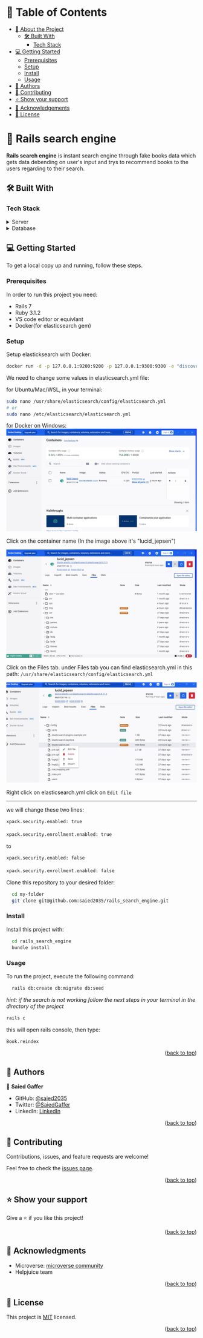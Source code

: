 <a name="readme-top"></a>

# 📗 Table of Contents

- [📖 About the Project](#about-project)
  - [🛠 Built With](#built-with)
    - [Tech Stack](#tech-stack)
- [💻 Getting Started](#getting-started)
  - [Prerequisites](#prerequisites)
  - [Setup](#setup)
  - [Install](#install)
  - [Usage](#usage)
- [👥 Authors](#authors)
- [🤝 Contributing](#contributing)
- [⭐️ Show your support](#support)
- [🙏 Acknowledgements](#acknowledgements)
- [📝 License](#license)


# 📖 Rails search engine <a name="about-project"></a>

**Rails search engine** is instant search engine through fake books data which gets data debending on user's input and trys to recommend books to the users regarding to their search.    

## 🛠 Built With <a name="built-with"></a>

### Tech Stack <a name="tech-stack"></a>

<details>
  <summary>Server</summary>
  <ul>
    <li><a href="https://rubyonrails.org/">Ruby on Rails</a></li>
    <li><a href="https://stimulus.hotwired.dev/">StimulusJS</a></li>
  </ul>
</details>

<details>
<summary>Database</summary>
  <ul>
    <li><a href="https://www.postgresql.org/">PostgreSQL</a></li>
  </ul>
</details>

## 💻 Getting Started <a name="getting-started"></a>

To get a local copy up and running, follow these steps.

### Prerequisites

In order to run this project you need:
  - Rails 7
  - Ruby 3.1.2 
  - VS code editor or equivlant
  - Docker(for elasticsearch gem) 
### Setup

Setup elasticksearch with Docker:

```sh
docker run -d -p 127.0.0.1:9200:9200 -p 127.0.0.1:9300:9300 -e "discovery.type=single-node" docker.elastic.co/elasticsearch/elasticsearch:8.11.3
```
We need to change some values in elasticsearch.yml file:

for Ubuntu/Mac/WSL, in your terminal:
```sh
sudo nano /usr/share/elasticsearch/config/elasticsearch.yml
# or
sudo nano /etc/elasticsearch/elasticsearch.yml
```
for Docker on Windows:
![image](1.jpg)

Click on the container name (In the image above it's "lucid_jepsen")

![Alt text](2.JPG)

Click on the Files tab. under Files tab you can find elasticsearch.yml in this path: 
`/usr/share/elasticsearch/config/elasticsearch.yml`

![Alt text](3.JPG)

Right click on elasticsearch.yml click on `Edit file`

______________________

we will change these two lines:

```sh
xpack.security.enabled: true

xpack.security.enrollment.enabled: true

```

to

```sh
xpack.security.enabled: false

xpack.security.enrollment.enabled: false

```

Clone this repository to your desired folder:
```sh
  cd my-folder
  git clone git@github.com:saied2035/rails_search_engine.git
```

### Install

Install this project with:

```sh
  cd rails_search_engine
  bundle install
```

### Usage

To run the project, execute the following command:

```sh
  rails db:create db:migrate db:seed
```

*hint: if the search is not working follow the next steps in your terminal in the directory of the project*

```sh
rails c
```
this will open rails console, then type:

```sh
Book.reindex
```
<p align="right">(<a href="#readme-top">back to top</a>)</p>


## 👥 Authors <a name="authors"></a>

👤 **Saied Gaffer**

- GitHub: [@saied2035](https://github.com/saied2035)
- Twitter: [@SaiedGaffer](https://twitter.com/SaiedGaffer)
- LinkedIn: [LinkedIn](https://www.linkedin.com/in/saiedgaffer/)

<p align="right">(<a href="#readme-top">back to top</a>)</p>

## 🤝 Contributing <a name="contributing"></a>

Contributions, issues, and feature requests are welcome!

Feel free to check the [issues page](https://github.com/saied2035/rails_search_engine/issues/).

<p align="right">(<a href="#readme-top">back to top</a>)</p>

## ⭐️ Show your support <a name="support"></a>

Give a ⭐️ if you like this project!

<p align="right">(<a href="#readme-top">back to top</a>)</p>

## 🙏 Acknowledgments <a name="acknowledgements"></a>

- Microverse: [microverse community](https://github.com/microverseinc)
- Helpjuice team 

<p align="right">(<a href="#readme-top">back to top</a>)</p>

## 📝 License <a name="license"></a>

This project is [MIT](./LICENSE) licensed.

<p align="right">(<a href="#readme-top">back to top</a>)</p>